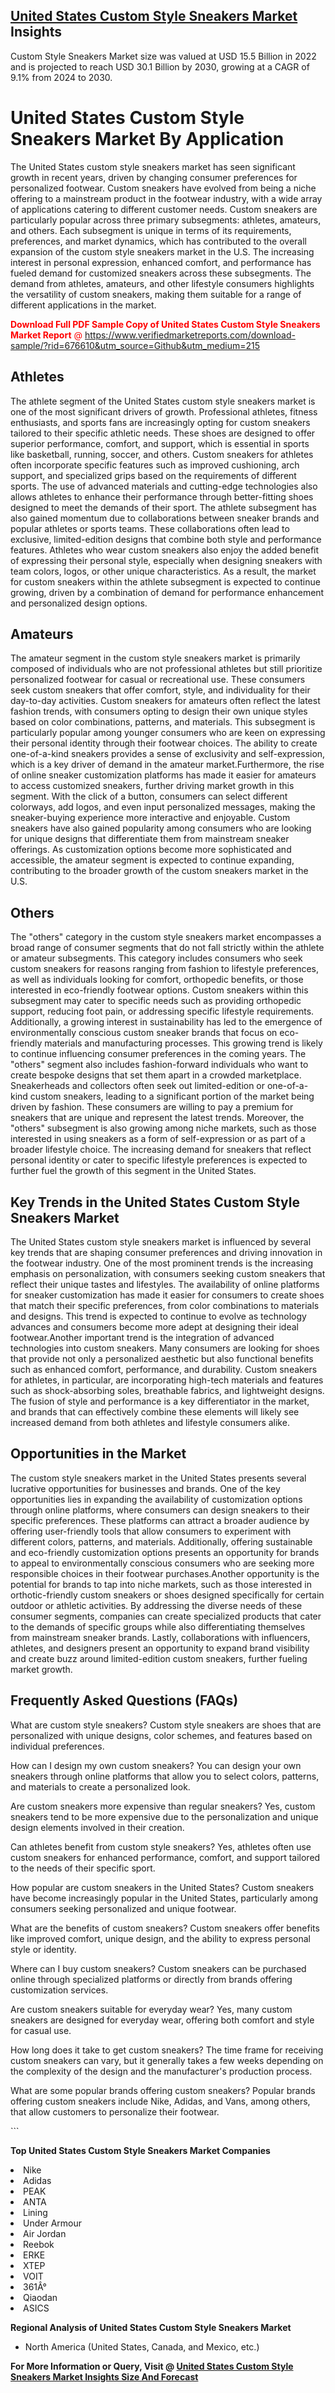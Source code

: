 <h2><a href="https://www.verifiedmarketreports.com/download-sample/?rid=676610&amp;utm_source=Github&amp;utm_medium=215" target="_blank">United States Custom Style Sneakers Market</a> Insights</h2><p>Custom Style Sneakers Market size was valued at USD 15.5 Billion in 2022 and is projected to reach USD 30.1 Billion by 2030, growing at a CAGR of 9.1% from 2024 to 2030.</p><p><h1>United States Custom Style Sneakers Market By Application</h1><p>The United States custom style sneakers market has seen significant growth in recent years, driven by changing consumer preferences for personalized footwear. Custom sneakers have evolved from being a niche offering to a mainstream product in the footwear industry, with a wide array of applications catering to different customer needs. Custom sneakers are particularly popular across three primary subsegments: athletes, amateurs, and others. Each subsegment is unique in terms of its requirements, preferences, and market dynamics, which has contributed to the overall expansion of the custom style sneakers market in the U.S. The increasing interest in personal expression, enhanced comfort, and performance has fueled demand for customized sneakers across these subsegments. The demand from athletes, amateurs, and other lifestyle consumers highlights the versatility of custom sneakers, making them suitable for a range of different applications in the market.<p><span class=""><span style="color: #ff0000;"><strong>Download Full PDF Sample Copy of United States Custom Style Sneakers Market Report</strong> @ </span><a href="https://www.verifiedmarketreports.com/download-sample/?rid=676610&amp;utm_source=Github&amp;utm_medium=215" target="_blank">https://www.verifiedmarketreports.com/download-sample/?rid=676610&amp;utm_source=Github&amp;utm_medium=215</a></span></p></p><h2>Athletes</h2><p>The athlete segment of the United States custom style sneakers market is one of the most significant drivers of growth. Professional athletes, fitness enthusiasts, and sports fans are increasingly opting for custom sneakers tailored to their specific athletic needs. These shoes are designed to offer superior performance, comfort, and support, which is essential in sports like basketball, running, soccer, and others. Custom sneakers for athletes often incorporate specific features such as improved cushioning, arch support, and specialized grips based on the requirements of different sports. The use of advanced materials and cutting-edge technologies also allows athletes to enhance their performance through better-fitting shoes designed to meet the demands of their sport. The athlete subsegment has also gained momentum due to collaborations between sneaker brands and popular athletes or sports teams. These collaborations often lead to exclusive, limited-edition designs that combine both style and performance features. Athletes who wear custom sneakers also enjoy the added benefit of expressing their personal style, especially when designing sneakers with team colors, logos, or other unique characteristics. As a result, the market for custom sneakers within the athlete subsegment is expected to continue growing, driven by a combination of demand for performance enhancement and personalized design options. <h2>Amateurs</h2><p>The amateur segment in the custom style sneakers market is primarily composed of individuals who are not professional athletes but still prioritize personalized footwear for casual or recreational use. These consumers seek custom sneakers that offer comfort, style, and individuality for their day-to-day activities. Custom sneakers for amateurs often reflect the latest fashion trends, with consumers opting to design their own unique styles based on color combinations, patterns, and materials. This subsegment is particularly popular among younger consumers who are keen on expressing their personal identity through their footwear choices. The ability to create one-of-a-kind sneakers provides a sense of exclusivity and self-expression, which is a key driver of demand in the amateur market.Furthermore, the rise of online sneaker customization platforms has made it easier for amateurs to access customized sneakers, further driving market growth in this segment. With the click of a button, consumers can select different colorways, add logos, and even input personalized messages, making the sneaker-buying experience more interactive and enjoyable. Custom sneakers have also gained popularity among consumers who are looking for unique designs that differentiate them from mainstream sneaker offerings. As customization options become more sophisticated and accessible, the amateur segment is expected to continue expanding, contributing to the broader growth of the custom sneakers market in the U.S.<h2>Others</h2><p>The "others" category in the custom style sneakers market encompasses a broad range of consumer segments that do not fall strictly within the athlete or amateur subsegments. This category includes consumers who seek custom sneakers for reasons ranging from fashion to lifestyle preferences, as well as individuals looking for comfort, orthopedic benefits, or those interested in eco-friendly footwear options. Custom sneakers within this subsegment may cater to specific needs such as providing orthopedic support, reducing foot pain, or addressing specific lifestyle requirements. Additionally, a growing interest in sustainability has led to the emergence of environmentally conscious custom sneaker brands that focus on eco-friendly materials and manufacturing processes. This growing trend is likely to continue influencing consumer preferences in the coming years. The "others" segment also includes fashion-forward individuals who want to create bespoke designs that set them apart in a crowded marketplace. Sneakerheads and collectors often seek out limited-edition or one-of-a-kind custom sneakers, leading to a significant portion of the market being driven by fashion. These consumers are willing to pay a premium for sneakers that are unique and represent the latest trends. Moreover, the "others" subsegment is also growing among niche markets, such as those interested in using sneakers as a form of self-expression or as part of a broader lifestyle choice. The increasing demand for sneakers that reflect personal identity or cater to specific lifestyle preferences is expected to further fuel the growth of this segment in the United States.<h2>Key Trends in the United States Custom Style Sneakers Market</h2><p>The United States custom style sneakers market is influenced by several key trends that are shaping consumer preferences and driving innovation in the footwear industry. One of the most prominent trends is the increasing emphasis on personalization, with consumers seeking custom sneakers that reflect their unique tastes and lifestyles. The availability of online platforms for sneaker customization has made it easier for consumers to create shoes that match their specific preferences, from color combinations to materials and designs. This trend is expected to continue to evolve as technology advances and consumers become more adept at designing their ideal footwear.Another important trend is the integration of advanced technologies into custom sneakers. Many consumers are looking for shoes that provide not only a personalized aesthetic but also functional benefits such as enhanced comfort, performance, and durability. Custom sneakers for athletes, in particular, are incorporating high-tech materials and features such as shock-absorbing soles, breathable fabrics, and lightweight designs. The fusion of style and performance is a key differentiator in the market, and brands that can effectively combine these elements will likely see increased demand from both athletes and lifestyle consumers alike.<h2>Opportunities in the Market</h2><p>The custom style sneakers market in the United States presents several lucrative opportunities for businesses and brands. One of the key opportunities lies in expanding the availability of customization options through online platforms, where consumers can design sneakers to their specific preferences. These platforms can attract a broader audience by offering user-friendly tools that allow consumers to experiment with different colors, patterns, and materials. Additionally, offering sustainable and eco-friendly customization options presents an opportunity for brands to appeal to environmentally conscious consumers who are seeking more responsible choices in their footwear purchases.Another opportunity is the potential for brands to tap into niche markets, such as those interested in orthotic-friendly custom sneakers or shoes designed specifically for certain outdoor or athletic activities. By addressing the diverse needs of these consumer segments, companies can create specialized products that cater to the demands of specific groups while also differentiating themselves from mainstream sneaker brands. Lastly, collaborations with influencers, athletes, and designers present an opportunity to expand brand visibility and create buzz around limited-edition custom sneakers, further fueling market growth.<h2>Frequently Asked Questions (FAQs)</h2><p>What are custom style sneakers? Custom style sneakers are shoes that are personalized with unique designs, color schemes, and features based on individual preferences.</p><p>How can I design my own custom sneakers? You can design your own sneakers through online platforms that allow you to select colors, patterns, and materials to create a personalized look.</p><p>Are custom sneakers more expensive than regular sneakers? Yes, custom sneakers tend to be more expensive due to the personalization and unique design elements involved in their creation.</p><p>Can athletes benefit from custom style sneakers? Yes, athletes often use custom sneakers for enhanced performance, comfort, and support tailored to the needs of their specific sport.</p><p>How popular are custom sneakers in the United States? Custom sneakers have become increasingly popular in the United States, particularly among consumers seeking personalized and unique footwear.</p><p>What are the benefits of custom sneakers? Custom sneakers offer benefits like improved comfort, unique design, and the ability to express personal style or identity.</p><p>Where can I buy custom sneakers? Custom sneakers can be purchased online through specialized platforms or directly from brands offering customization services.</p><p>Are custom sneakers suitable for everyday wear? Yes, many custom sneakers are designed for everyday wear, offering both comfort and style for casual use.</p><p>How long does it take to get custom sneakers? The time frame for receiving custom sneakers can vary, but it generally takes a few weeks depending on the complexity of the design and the manufacturer's production process.</p><p>What are some popular brands offering custom sneakers? Popular brands offering custom sneakers include Nike, Adidas, and Vans, among others, that allow customers to personalize their footwear.</p>```</p><p><strong>Top United States Custom Style Sneakers Market Companies</strong></p><div data-test-id=""><p><li>Nike</li><li> Adidas</li><li> PEAK</li><li> ANTA</li><li> Lining</li><li> Under Armour</li><li> Air Jordan</li><li> Reebok</li><li> ERKE</li><li> XTEP</li><li> VOIT</li><li> 361Â°</li><li> Qiaodan</li><li> ASICS</li></p><div><strong>Regional Analysis of&nbsp;United States Custom Style Sneakers Market</strong></div><ul><li dir="ltr"><p dir="ltr">North America&nbsp;(United States, Canada, and Mexico, etc.)</p></li></ul><p><strong>For More Information or Query, Visit @&nbsp;</strong><strong><a href="https://www.verifiedmarketreports.com/product/custom-style-sneakers-market/?utm_source=Github&amp;utm_medium=215" target="_blank">United States Custom Style Sneakers Market Insights Size And Forecast</a></strong></p></div>
